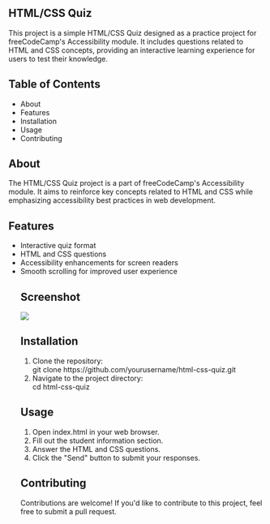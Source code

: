 ## HTML/CSS Quiz

This project is a simple HTML/CSS Quiz designed as a practice project for freeCodeCamp's Accessibility module. It includes questions related to HTML and CSS concepts, providing an interactive learning experience for users to test their knowledge.

## Table of Contents

<ul>
<li>About</li>
<li>Features</li>
<li>Installation</li>
<li>Usage</li>
<li>Contributing</li>
</ul>

## About

The HTML/CSS Quiz project is a part of freeCodeCamp's Accessibility module. It aims to reinforce key concepts related to HTML and CSS while emphasizing accessibility best practices in web development.

## Features
<ul>
<li>Interactive quiz format</li>
<li>HTML and CSS questions</li>
<li>Accessibility enhancements for screen readers</li>
<li>Smooth scrolling for improved user experience</li>

## Screenshot 

<img src="[F:\code\HTML-CSS-Quiz\Preview.png](https://github.com/Yashi-Singh-1/HTML-CSS-Quiz/blob/main/Preview.png)">

## Installation

<ol>
    <li> Clone the repository: </li>
        git clone https://github.com/yourusername/html-css-quiz.git 
    <li> Navigate to the project directory:</li>
        cd html-css-quiz
</ol>

## Usage

<ol>
    <li> Open index.html in your web browser. </li>
    <li> Fill out the student information section. </li>
    <li> Answer the HTML and CSS questions. </li>
    <li> Click the "Send" button to submit your responses. </li>
</ol>

## Contributing

Contributions are welcome! If you'd like to contribute to this project, feel free to submit a pull request.
